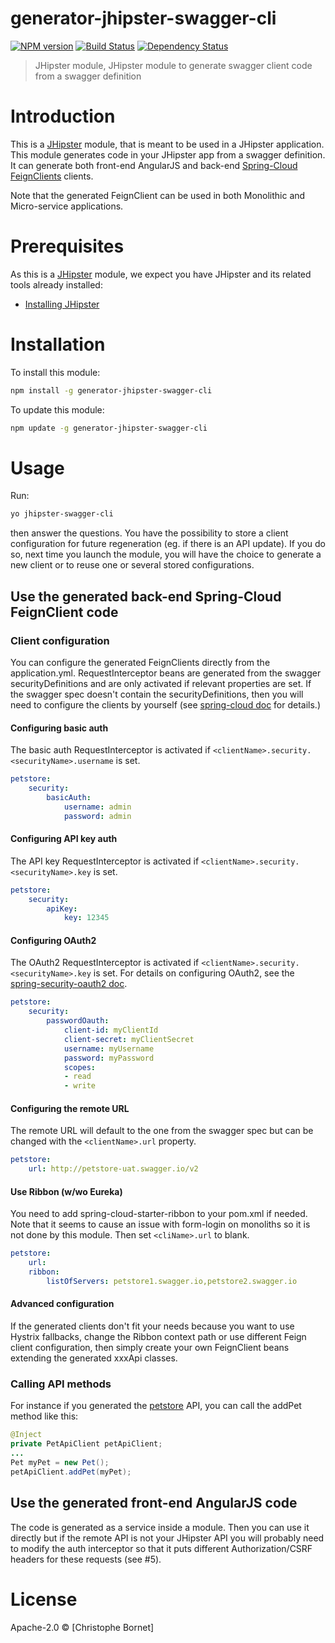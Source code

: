 # generator-jhipster-swagger-cli
[![NPM version][npm-image]][npm-url] [![Build Status][travis-image]][travis-url] [![Dependency Status][daviddm-image]][daviddm-url]
> JHipster module, JHipster module to generate swagger client code from a swagger definition

# Introduction

This is a [JHipster](http://jhipster.github.io/) module, that is meant to be used in a JHipster application.
This module generates code in your JHipster app from a swagger definition. It can generate both front-end AngularJS and back-end [Spring-Cloud FeignClients](http://projects.spring.io/spring-cloud/spring-cloud.html#spring-cloud-feign) clients.

Note that the generated FeignClient can be used in both Monolithic and Micro-service applications.

# Prerequisites

As this is a [JHipster](http://jhipster.github.io/) module, we expect you have JHipster and its related tools already installed:

- [Installing JHipster](https://jhipster.github.io/installation.html)

# Installation

To install this module:

```bash
npm install -g generator-jhipster-swagger-cli
```

To update this module:
```bash
npm update -g generator-jhipster-swagger-cli
```

# Usage
Run:
```bash
yo jhipster-swagger-cli
```
then answer the questions.
You have the possibility to store a client configuration for future regeneration (eg. if there is an API update). If you do so, next time you launch the module, you will have the choice to generate a new client or to reuse one or several stored configurations.

## Use the generated back-end Spring-Cloud FeignClient code
### Client configuration
You can configure the generated FeignClients directly from the application.yml.
RequestInterceptor beans are generated from the swagger securityDefinitions and are only activated if relevant properties are set. If the swagger spec doesn't contain the securityDefinitions, then you will need to configure the clients by yourself (see [spring-cloud doc](http://projects.spring.io/spring-cloud/spring-cloud.html#spring-cloud-feign) for details.)
#### Configuring basic auth
The basic auth RequestInterceptor is activated if ```<clientName>.security.<securityName>.username``` is set.
```yaml
petstore:
    security:
        basicAuth:
            username: admin
            password: admin
```
#### Configuring API key auth
The API key RequestInterceptor is activated if ```<clientName>.security.<securityName>.key``` is set.
```yaml
petstore:
    security:
        apiKey:
            key: 12345
```
#### Configuring OAuth2
The OAuth2 RequestInterceptor is activated if ```<clientName>.security.<securityName>.key``` is set. For details on configuring OAuth2, see the [spring-security-oauth2 doc](http://projects.spring.io/spring-security-oauth/docs/oauth2.html#protected-resource-configuration).
```yaml
petstore:
    security:
        passwordOauth:
            client-id: myClientId
            client-secret: myClientSecret
            username: myUsername
            password: myPassword
            scopes:
            - read
            - write
```
#### Configuring the remote URL
The remote URL will default to the one from the swagger spec but can be changed with the ```<clientName>.url``` property.
```yaml
petstore:
    url: http://petstore-uat.swagger.io/v2
```
#### Use Ribbon (w/wo Eureka)
You need to add spring-cloud-starter-ribbon to your pom.xml if needed. Note that it seems to cause an issue with form-login on monoliths so it is not done by this module.
Then set ```<cliName>.url``` to blank.
```yaml
petstore:
    url:
    ribbon:
        listOfServers: petstore1.swagger.io,petstore2.swagger.io
```
#### Advanced configuration
If the generated clients don't fit your needs because you want to use Hystrix fallbacks, change the Ribbon context path or use different Feign client configuration, then simply create your own FeignClient beans extending the generated xxxApi classes.

### Calling API methods
For instance if you generated the [petstore](http://petstore.swagger.io) API, you can call the addPet method like this:
```java
@Inject
private PetApiClient petApiClient;
...
Pet myPet = new Pet();
petApiClient.addPet(myPet);
```

## Use the generated front-end AngularJS code
The code is generated as a service inside a module. Then you can use it directly but if the remote API is not your JHipster API you will probably need to modify the auth interceptor so that it puts different Authorization/CSRF headers for these requests (see #5).


# License

Apache-2.0 © [Christophe Bornet]

[npm-image]: https://img.shields.io/npm/v/generator-jhipster-swagger-cli.svg
[npm-url]: https://npmjs.org/package/generator-jhipster-swagger-cli
[travis-image]: https://travis-ci.org/cbornet/generator-jhipster-swagger-cli.svg?branch=master
[travis-url]: https://travis-ci.org/cbornet/generator-jhipster-swagger-cli
[daviddm-image]: https://david-dm.org/cbornet/generator-jhipster-swagger-cli.svg?theme=shields.io
[daviddm-url]: https://david-dm.org/cbornet/generator-jhipster-module
